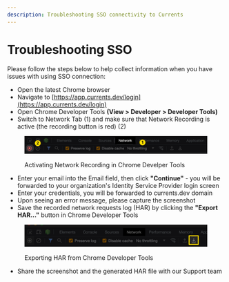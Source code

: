 ```yaml
---
description: Troubleshooting SSO connectivity to Currents
---
```


# Troubleshooting SSO

Please follow the steps below to help collect information when you have issues with using SSO connection:

* Open the latest Chrome browser
* Navigate to [https://app.currents.dev/login](https://app.currents.dev/login)
* Open Chrome Developer Tools **(View > Developer > Developer Tools)**
* Switch to Network Tab (1) and make sure that Network Recording is active (the recording button is red) (2)

<figure><img src="../../../.gitbook/assets/currents-2023-06-08-09.23.15@2x.png" alt=""><figcaption><p>Activating Network Recording in Chrome Develper Tools</p></figcaption></figure>

* Enter your email into the Email field, then click **"Continue"** - you will be forwarded to your organization's Identity Service Provider login screen
* Enter your credentials, you will be forwarded to currents.dev domain
* Upon seeing an error message, please capture the screenshot
* Save the recorded network requests log (HAR) by clicking the **"Export HAR..."** button in Chrome Developer Tools

<figure><img src="../../../.gitbook/assets/currents-2023-06-08-09.22.52@2x.png" alt=""><figcaption><p>Exporting HAR from Chrome Developer Tools</p></figcaption></figure>

* Share the screenshot and the generated HAR file with our Support team
